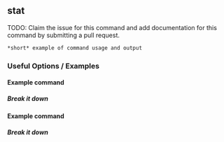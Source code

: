 ---
---

stat
-------
TODO: Claim the issue for this command and add documentation for this command
by submitting a pull request.

~~~ bash
*short* example of command usage and output
~~~

<!--more-->

### Useful Options / Examples

#### Example command

##### Break it down

#### Example command

##### Break it down

